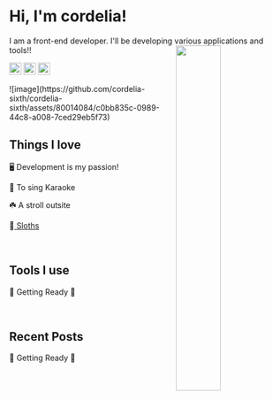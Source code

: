 # Hi, I'm cordelia!

<p>
  I am a front-end developer. I'll be developing various applications and tools!!
  <img src="https://github.com/cordelia-sixth/cordelia-sixth/assets/80014084/3752b983-1c22-481e-a4e7-a3cdf5b70883" align="right" width="40%" />
</p>
<p>
  <div align="left">
    <a href="https://twitter.com/cordelia_sixth" target="_blank"><img src="https://github.com/cordelia-sixth/cordelia-sixth/assets/80014084/c0bb835c-0989-44c8-a008-7ced29eb5f73" width="22" alt="X" /></a>
    <a href="https://zenn.dev/cordelia" target="_blank"><img src="https://github.com/cordelia-sixth/cordelia-sixth/assets/80014084/4967875b-d0d5-49aa-962f-a1be71b1f606" width="22" alt="zenn" /></a>
    <a href="https://www.cordelia.dev/blog" target="_blank"><img src="https://github.com/cordelia-sixth/cordelia-sixth/assets/80014084/79f83fc3-4bb4-4173-842e-c50c6ec3ab7e" width="22" alt="My website" /></a>
  </div>
</p>
![image](https://github.com/cordelia-sixth/cordelia-sixth/assets/80014084/c0bb835c-0989-44c8-a008-7ced29eb5f73)

<p>
  <h2>Things I love</h4>
    <p>🖥 Development is my passion!</p>
    <p>🎤 To sing Karaoke</p>
    <p>☘️ A stroll outsite</p>
    <p>🦥<a href="https://www.youtube.com/results?search_query=sloth" target="_blank"> Sloths </a></p>
</p>

<!--
<p>
  <img src="https://github-readme-stats.vercel.app/api/top-langs/?username=cordelia-sixth&layout=donut&hide=ruby,php" height="228px"  />
</p>
-->

<br>

## Tools I use
🚧 Getting Ready 🚧

<br>

## Recent Posts
🚧 Getting Ready 🚧


<!-- 
<img src="https://github.com/cordelia-sixth/cordelia-sixth/assets/80014084/99ac7bcd-ae34-40a3-b910-e6e228e5471c" align="right" width="300px" height="100px" />
<img src="https://github.com/cordelia-sixth/cordelia-sixth/assets/80014084/583111a8-868e-424e-af32-fd39317185fb" align="right" width="40%" />
-->




<!--
## My skills
[![My Skills](https://skillicons.dev/icons?i=html,css,js,ts)](https://skillicons.dev)

**cordelia-sixth/cordelia-sixth** is a ✨ _special_ ✨ repository because its `README.md` (this file) appears on your GitHub profile.

Here are some ideas to get you started:

- 🔭 I’m currently working on ...
- 🌱 I’m currently learning ...
- 👯 I’m looking to collaborate on ...
- 🤔 I’m looking for help with ...
- 💬 Ask me about ...
- 📫 How to reach me: ...
- 😄 Pronouns: ...
- ⚡ Fun fact: ...
-->
